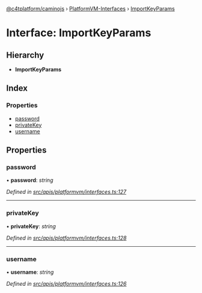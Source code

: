 [@c4tplatform/caminojs](../api.md) › [PlatformVM-Interfaces](../modules/platformvm_interfaces.md) › [ImportKeyParams](platformvm_interfaces.importkeyparams.md)

# Interface: ImportKeyParams

## Hierarchy

* **ImportKeyParams**

## Index

### Properties

* [password](platformvm_interfaces.importkeyparams.md#password)
* [privateKey](platformvm_interfaces.importkeyparams.md#privatekey)
* [username](platformvm_interfaces.importkeyparams.md#username)

## Properties

###  password

• **password**: *string*

*Defined in [src/apis/platformvm/interfaces.ts:127](https://github.com/chain4travel/caminojs/blob/8077d740/src/apis/platformvm/interfaces.ts#L127)*

___

###  privateKey

• **privateKey**: *string*

*Defined in [src/apis/platformvm/interfaces.ts:128](https://github.com/chain4travel/caminojs/blob/8077d740/src/apis/platformvm/interfaces.ts#L128)*

___

###  username

• **username**: *string*

*Defined in [src/apis/platformvm/interfaces.ts:126](https://github.com/chain4travel/caminojs/blob/8077d740/src/apis/platformvm/interfaces.ts#L126)*
